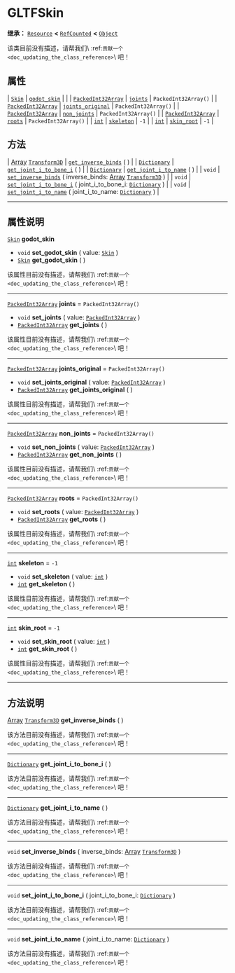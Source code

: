 <!-- ⚠ 请勿编辑本文件 ⚠ -->
<!-- 本文档使用脚本从 WeDot 引擎源码仓库生成。 -->
<!-- 生成脚本：https://github.com/WeDot-Engine/WeDot/tree/4.3/doc/tools/make_md.py； -->
<!-- 原文件：https://github.com/WeDot-Engine/WeDot/tree/4.3/modules/gltf/doc_classes/GLTFSkin.xml。 -->

<div id="_class_gltfskin"></div>

# GLTFSkin

**继承：** [`Resource`](class_resource.md) **<** [`RefCounted`](class_refcounted.md) **<** [`Object`](class_object.md)

该类目前没有描述，请帮我们\ :ref:`贡献一个 <doc_updating_the_class_reference>`\ 吧！

## 属性

| [`Skin`](class_skin.md)                         | [`godot_skin`](#class_gltfskin_property_godot_skin)           |                        |
| [`PackedInt32Array`](class_packedint32array.md) | [`joints`](#class_gltfskin_property_joints)                   | ``PackedInt32Array()`` |
| [`PackedInt32Array`](class_packedint32array.md) | [`joints_original`](#class_gltfskin_property_joints_original) | ``PackedInt32Array()`` |
| [`PackedInt32Array`](class_packedint32array.md) | [`non_joints`](#class_gltfskin_property_non_joints)           | ``PackedInt32Array()`` |
| [`PackedInt32Array`](class_packedint32array.md) | [`roots`](#class_gltfskin_property_roots)                     | ``PackedInt32Array()`` |
| [`int`](class_int.md)                           | [`skeleton`](#class_gltfskin_property_skeleton)               | ``-1``                 |
| [`int`](class_int.md)                           | [`skin_root`](#class_gltfskin_property_skin_root)             | ``-1``                 |

## 方法

| [Array](class_array.md) [`Transform3D`](class_transform3d.md) | [`get_inverse_binds`](#class_gltfskin_method_get_inverse_binds) ( )                                                                              |
| [`Dictionary`](class_dictionary.md)                           | [`get_joint_i_to_bone_i`](#class_gltfskin_method_get_joint_i_to_bone_i) ( )                                                                      |
| [`Dictionary`](class_dictionary.md)                           | [`get_joint_i_to_name`](#class_gltfskin_method_get_joint_i_to_name) ( )                                                                          |
| `void`                                                        | [`set_inverse_binds`](#class_gltfskin_method_set_inverse_binds) ( inverse_binds: [Array](class_array.md) [`Transform3D`](class_transform3d.md) ) |
| `void`                                                        | [`set_joint_i_to_bone_i`](#class_gltfskin_method_set_joint_i_to_bone_i) ( joint_i_to_bone_i: [`Dictionary`](class_dictionary.md) )               |
| `void`                                                        | [`set_joint_i_to_name`](#class_gltfskin_method_set_joint_i_to_name) ( joint_i_to_name: [`Dictionary`](class_dictionary.md) )                     |

<!-- rst-class:: classref-section-separator -->

---

## 属性说明

<div id="_class_gltfskin_property_godot_skin"></div>

[`Skin`](class_skin.md) **godot_skin** <div id="class_gltfskin_property_godot_skin"></div>

- `void` **set_godot_skin** ( value: [`Skin`](class_skin.md) )
- [`Skin`](class_skin.md) **get_godot_skin** ( )

该属性目前没有描述，请帮我们\ :ref:`贡献一个 <doc_updating_the_class_reference>`\ 吧！

<!-- rst-class:: classref-item-separator -->

---

<div id="_class_gltfskin_property_joints"></div>

[`PackedInt32Array`](class_packedint32array.md) **joints** = ``PackedInt32Array()`` <div id="class_gltfskin_property_joints"></div>

- `void` **set_joints** ( value: [`PackedInt32Array`](class_packedint32array.md) )
- [`PackedInt32Array`](class_packedint32array.md) **get_joints** ( )

该属性目前没有描述，请帮我们\ :ref:`贡献一个 <doc_updating_the_class_reference>`\ 吧！

<!-- rst-class:: classref-item-separator -->

---

<div id="_class_gltfskin_property_joints_original"></div>

[`PackedInt32Array`](class_packedint32array.md) **joints_original** = ``PackedInt32Array()`` <div id="class_gltfskin_property_joints_original"></div>

- `void` **set_joints_original** ( value: [`PackedInt32Array`](class_packedint32array.md) )
- [`PackedInt32Array`](class_packedint32array.md) **get_joints_original** ( )

该属性目前没有描述，请帮我们\ :ref:`贡献一个 <doc_updating_the_class_reference>`\ 吧！

<!-- rst-class:: classref-item-separator -->

---

<div id="_class_gltfskin_property_non_joints"></div>

[`PackedInt32Array`](class_packedint32array.md) **non_joints** = ``PackedInt32Array()`` <div id="class_gltfskin_property_non_joints"></div>

- `void` **set_non_joints** ( value: [`PackedInt32Array`](class_packedint32array.md) )
- [`PackedInt32Array`](class_packedint32array.md) **get_non_joints** ( )

该属性目前没有描述，请帮我们\ :ref:`贡献一个 <doc_updating_the_class_reference>`\ 吧！

<!-- rst-class:: classref-item-separator -->

---

<div id="_class_gltfskin_property_roots"></div>

[`PackedInt32Array`](class_packedint32array.md) **roots** = ``PackedInt32Array()`` <div id="class_gltfskin_property_roots"></div>

- `void` **set_roots** ( value: [`PackedInt32Array`](class_packedint32array.md) )
- [`PackedInt32Array`](class_packedint32array.md) **get_roots** ( )

该属性目前没有描述，请帮我们\ :ref:`贡献一个 <doc_updating_the_class_reference>`\ 吧！

<!-- rst-class:: classref-item-separator -->

---

<div id="_class_gltfskin_property_skeleton"></div>

[`int`](class_int.md) **skeleton** = ``-1`` <div id="class_gltfskin_property_skeleton"></div>

- `void` **set_skeleton** ( value: [`int`](class_int.md) )
- [`int`](class_int.md) **get_skeleton** ( )

该属性目前没有描述，请帮我们\ :ref:`贡献一个 <doc_updating_the_class_reference>`\ 吧！

<!-- rst-class:: classref-item-separator -->

---

<div id="_class_gltfskin_property_skin_root"></div>

[`int`](class_int.md) **skin_root** = ``-1`` <div id="class_gltfskin_property_skin_root"></div>

- `void` **set_skin_root** ( value: [`int`](class_int.md) )
- [`int`](class_int.md) **get_skin_root** ( )

该属性目前没有描述，请帮我们\ :ref:`贡献一个 <doc_updating_the_class_reference>`\ 吧！

<!-- rst-class:: classref-section-separator -->

---

## 方法说明

<div id="_class_gltfskin_method_get_inverse_binds"></div>

[Array](class_array.md) [`Transform3D`](class_transform3d.md) **get_inverse_binds** ( )<div id="class_gltfskin_method_get_inverse_binds"></div>

该方法目前没有描述，请帮我们\ :ref:`贡献一个 <doc_updating_the_class_reference>`\ 吧！

<!-- rst-class:: classref-item-separator -->

---

<div id="_class_gltfskin_method_get_joint_i_to_bone_i"></div>

[`Dictionary`](class_dictionary.md) **get_joint_i_to_bone_i** ( )<div id="class_gltfskin_method_get_joint_i_to_bone_i"></div>

该方法目前没有描述，请帮我们\ :ref:`贡献一个 <doc_updating_the_class_reference>`\ 吧！

<!-- rst-class:: classref-item-separator -->

---

<div id="_class_gltfskin_method_get_joint_i_to_name"></div>

[`Dictionary`](class_dictionary.md) **get_joint_i_to_name** ( )<div id="class_gltfskin_method_get_joint_i_to_name"></div>

该方法目前没有描述，请帮我们\ :ref:`贡献一个 <doc_updating_the_class_reference>`\ 吧！

<!-- rst-class:: classref-item-separator -->

---

<div id="_class_gltfskin_method_set_inverse_binds"></div>

`void` **set_inverse_binds** ( inverse_binds: [Array](class_array.md) [`Transform3D`](class_transform3d.md) )<div id="class_gltfskin_method_set_inverse_binds"></div>

该方法目前没有描述，请帮我们\ :ref:`贡献一个 <doc_updating_the_class_reference>`\ 吧！

<!-- rst-class:: classref-item-separator -->

---

<div id="_class_gltfskin_method_set_joint_i_to_bone_i"></div>

`void` **set_joint_i_to_bone_i** ( joint_i_to_bone_i: [`Dictionary`](class_dictionary.md) )<div id="class_gltfskin_method_set_joint_i_to_bone_i"></div>

该方法目前没有描述，请帮我们\ :ref:`贡献一个 <doc_updating_the_class_reference>`\ 吧！

<!-- rst-class:: classref-item-separator -->

---

<div id="_class_gltfskin_method_set_joint_i_to_name"></div>

`void` **set_joint_i_to_name** ( joint_i_to_name: [`Dictionary`](class_dictionary.md) )<div id="class_gltfskin_method_set_joint_i_to_name"></div>

该方法目前没有描述，请帮我们\ :ref:`贡献一个 <doc_updating_the_class_reference>`\ 吧！

[^virtual]: 本方法通常需要用户覆盖才能生效。
[^const]: 本方法无副作用，不会修改该实例的任何成员变量。
[^vararg]: 本方法除了能接受在此处描述的参数外，还能够继续接受任意数量的参数。
[^constructor]: 本方法用于构造某个类型。
[^static]: 调用本方法无需实例，可直接使用类名进行调用。
[^operator]: 本方法描述的是使用本类型作为左操作数的有效运算符。
[^bitfield]: 这个值是由下列位标志构成位掩码的整数。
[^void]: 无返回值。
